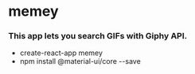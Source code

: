 # memey

### This app lets you search GIFs with Giphy API.

- create-react-app memey
- npm install @material-ui/core --save
